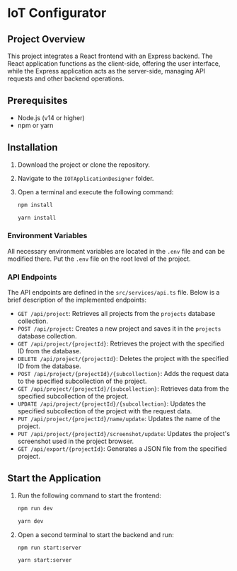 # IoT Configurator

## Project Overview

This project integrates a React frontend with an Express backend. The React application functions as the client-side, offering the user interface, while the Express application acts as the server-side, managing API requests and other backend operations.

## Prerequisites

- Node.js (v14 or higher)
- npm or yarn

## Installation

1. Download the project or clone the repository.

2. Navigate to the `IOTApplicationDesigner` folder.

3. Open a terminal and execute the following command:

   ```sh
   npm install
   ```
   ```sh
   yarn install
   ```

### Environment Variables

All necessary environment variables are located in the `.env` file and can be modified there. Put the `.env` file on the root level of the project.

### API Endpoints

The API endpoints are defined in the `src/services/api.ts` file. Below is a brief description of the implemented endpoints:

- `GET /api/project`: Retrieves all projects from the `projects` database collection.
- `POST /api/project`: Creates a new project and saves it in the `projects` database collection.
- `GET /api/project/{projectId}`: Retrieves the project with the specified ID from the database.
- `DELETE /api/project/{projectId}`: Deletes the project with the specified ID from the database.
- `POST /api/project/{projectId}/{subcollection}`: Adds the request data to the specified subcollection of the project.
- `GET /api/project/{projectId}/{subcollection}`: Retrieves data from the specified subcollection of the project.
- `UPDATE /api/project/{projectId}/{subcollection}`: Updates the specified subcollection of the project with the request data.
- `PUT /api/project/{projectId}/name/update`: Updates the name of the project.
- `PUT /api/project/{projectId}/screenshot/update`: Updates the project's screenshot used in the project browser.
- `GET /api/export/{projectId}`: Generates a JSON file from the specified project.

## Start the Application

1. Run the following command to start the frontend:

   ```sh
   npm run dev
   ```

   ```sh
   yarn dev
   ```

2. Open a second terminal to start the backend and run:

   ```sh
   npm run start:server
   ```

   ```sh
   yarn start:server
   ```
